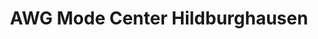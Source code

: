 ---
title: "AWG Mode Center Hildburghausen"
url: /hildburghausen/awg-mode-center-hildburghausen/
shop: Kleidung
---
